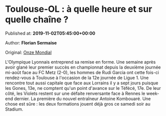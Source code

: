 
# Toulouse-OL : à quelle heure et sur quelle chaîne ?

Published at: **2019-11-02T05:45:00+00:00**

Author: **Florian Sermaise**

Original: [Onze Mondial](http://www.onzemondial.com/programme-tv/toulouse-ol-a-quelle-heure-et-sur-quelle-chaine-201248)

L'Olympique Lyonnais entreprend sa remise en forme. Une semaine après avoir glané leur premier succès en championnat depuis la deuxième journée mi-août face au FC Metz (2-0), les hommes de Rudi Garcia ont cette fois-ci rendez-vous à Toulouse à l'occasion de la 12e journée de Ligue 1. Une rencontre tout aussi capitale que face aux Lorrains il y a sept jours puisque les Gones, 13e, ne comptent qu'un point d'avance sur le Téfécé, 17e. De leur côté, les Violets restent sur une défaite renversante face à Rennes le week-end dernier. La première du nouvel entraîneur Antoine Kombouaré. Une chose est sûre : les deux formations jouent déjà gros ce samedi soir au Stadium.
 
